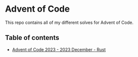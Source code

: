 # Advent of Code

This repo contains all of my different solves for Advent of Code.

## Table of contents

- [Advent of Code 2023 - 2023 December - Rust](2023_from_2023-12/)
